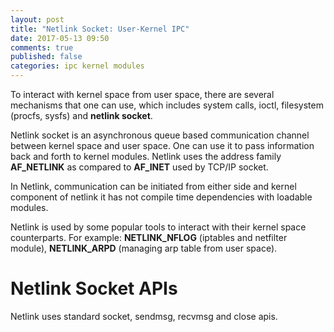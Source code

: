 ```yaml
---
layout: post
title: "Netlink Socket: User-Kernel IPC"
date: 2017-05-13 09:50
comments: true
published: false
categories: ipc kernel modules
---
```


To interact with kernel space from user space, there are several mechanisms that one can use, which includes system calls, ioctl, filesystem (procfs, sysfs) and **netlink socket**. 

Netlink socket is an asynchronous queue based communication channel between kernel space and user space. One can use it to pass information back and forth to kernel modules. Netlink uses the address family **AF_NETLINK** as compared to **AF_INET** used by TCP/IP socket.

In Netlink, communication can be initiated from either side and kernel component of netlink it has not compile time dependencies with loadable modules.

Netlink is used by some popular tools to interact with their kernel space counterparts. For example: **NETLINK_NFLOG** (iptables and netfilter module), **NETLINK_ARPD** (managing arp table from user space).

# Netlink Socket APIs

Netlink uses standard socket, sendmsg, recvmsg and close apis.

